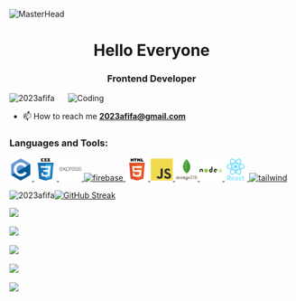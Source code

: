 ![MasterHead](https://i.ibb.co/b2qLkMQ/Black-And-Gold-Elegant-Business-Name-Facebook-Cover.png)
<h1 align="center">Hello Everyone</h1>
<h3 align="center">Frontend Developer</h3>
<img align="right" alt="Coding" width="400" src="https://i.ibb.co/kMWSCPK/gitcover.jpg">

<p align="left"> <img src="https://komarev.com/ghpvc/?username=2023afifa&label=Profile%20views&color=0e75b6&style=flat" alt="2023afifa" /> </p>

- 📫 How to reach me **2023afifa@gmail.com**


<p align="left">
</p>

<h3 align="left">Languages and Tools:</h3>
<p align="left"> <a href="https://www.cprogramming.com/" target="_blank" rel="noreferrer"> <img src="https://raw.githubusercontent.com/devicons/devicon/master/icons/c/c-original.svg" alt="c" width="40" height="40"/> </a> <a href="https://www.w3schools.com/css/" target="_blank" rel="noreferrer"> <img src="https://raw.githubusercontent.com/devicons/devicon/master/icons/css3/css3-original-wordmark.svg" alt="css3" width="40" height="40"/> </a> <a href="https://expressjs.com" target="_blank" rel="noreferrer"> <img src="https://raw.githubusercontent.com/devicons/devicon/master/icons/express/express-original-wordmark.svg" alt="express" width="40" height="40"/> </a> <a href="https://firebase.google.com/" target="_blank" rel="noreferrer"> <img src="https://www.vectorlogo.zone/logos/firebase/firebase-icon.svg" alt="firebase" width="40" height="40"/> </a> <a href="https://www.w3.org/html/" target="_blank" rel="noreferrer"> <img src="https://raw.githubusercontent.com/devicons/devicon/master/icons/html5/html5-original-wordmark.svg" alt="html5" width="40" height="40"/> </a> <a href="https://developer.mozilla.org/en-US/docs/Web/JavaScript" target="_blank" rel="noreferrer"> <img src="https://raw.githubusercontent.com/devicons/devicon/master/icons/javascript/javascript-original.svg" alt="javascript" width="40" height="40"/> </a> <a href="https://www.mongodb.com/" target="_blank" rel="noreferrer"> <img src="https://raw.githubusercontent.com/devicons/devicon/master/icons/mongodb/mongodb-original-wordmark.svg" alt="mongodb" width="40" height="40"/> </a> <a href="https://nodejs.org" target="_blank" rel="noreferrer"> <img src="https://raw.githubusercontent.com/devicons/devicon/master/icons/nodejs/nodejs-original-wordmark.svg" alt="nodejs" width="40" height="40"/> </a> <a href="https://reactjs.org/" target="_blank" rel="noreferrer"> <img src="https://raw.githubusercontent.com/devicons/devicon/master/icons/react/react-original-wordmark.svg" alt="react" width="40" height="40"/> </a> <a href="https://tailwindcss.com/" target="_blank" rel="noreferrer"> <img src="https://www.vectorlogo.zone/logos/tailwindcss/tailwindcss-icon.svg" alt="tailwind" width="40" height="40"/> </a> </p>


<p><img align="left" src="https://github-readme-stats.vercel.app/api/top-langs?username=2023afifa&show_icons=true&locale=en&layout=compact" alt="2023afifa" /></p>


[![GitHub Streak](https://github-readme-streak-stats.herokuapp.com?user=2023afifa&theme=github-dark-dimmed)](https://git.io/streak-stats)

![](http://github-profile-summary-cards.vercel.app/api/cards/stats?username=2023afifa&theme=github_dark)

![](http://github-profile-summary-cards.vercel.app/api/cards/productive-time?username=2023afifa&theme=github_dark&utcOffset=8)

![](http://github-profile-summary-cards.vercel.app/api/cards/profile-details?username=2023afifa&theme=github_dark)

![](http://github-profile-summary-cards.vercel.app/api/cards/repos-per-language?username=2023afifa&theme=github_dark)

![](http://github-profile-summary-cards.vercel.app/api/cards/most-commit-language?username=2023afifa&theme=github_dark)



